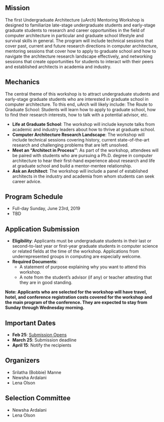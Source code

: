 
## Mission

The first Undergraduate Architecture (uArch) Mentoring Workshop is designed to familiarize late-stage undergraduate students and early-stage graduate students to research and career opportunities in the field of computer architecture in particular and graduate school lifestyle and survival skills in general. The program will include technical sessions that cover past, current and future research directions in computer architecture, mentoring sessions that cover how to apply to graduate school and how to navigate the architecture research landscape effectively, and networking sessions that create opportunities for students to interact with their peers and established architects in academia and industry. 

## Mechanics

The central theme of this workshop is to attract undergraduate students and early-stage graduate students who are interested in graduate school in computer architecture. To this end, uArch will likely include:
The Route to Graduate School: Students will learn how to apply to graduate school, how to find their research interests, how to talk with a potential advisor, etc.
* **Life at Graduate School**: The workshop will include keynote talks from academic and industry leaders about how to thrive at graduate school.
* **Computer Architecture Research Landscape**: The workshop will include technical sessions covering history, current state-of-the-art research and challenging problems that are left unsolved.
* **Meet an “Architect in Process’’**: As part of the workshop, attendees will be paired with students who are pursuing a Ph.D. degree in computer architecture to hear their first-hand experience about research and life at graduate school and build a mentor-mentee relationship.
* **Ask an Architect**: The workshop will include a panel of established architects in the industry and academia from whom students can seek career advice.

## Program Schedule
- Full-day Sunday, June 23rd, 2019
- TBD

## Application Submission
* **Eligibility**: Applicants must be undergraduate students in their last or second-to-last year or first-year graduate students in computer science or related fields at the time of the workshop. Applications from underrepresented groups in computing are especially welcome.
* **Required Documents**: 
  * A statement of purpose explaining why you want to attend this workshop.
  * A note from the student’s advisor (if any) or teacher attesting that they are in good standing.

**Note: Applicants who are selected for the workshop will have travel, hotel, and conference registration costs covered for the workshop and the main program of the conference.  They are expected to stay from Sunday through Wednesday morning.**

## Important Dates
- **Feb 25**: [Submission Opens](https://docs.google.com/forms/d/e/1FAIpQLSc0SHmcOfymzYFPFWTz6gdKVF5khcGGfiX7xO6WIqWsPWInRg/viewform)
- **March 25**: Submission deadline
- **April 15**: Notify the recipients 

## Organizers
- Srilatha (Bobbie) Manne
- Newsha Ardalani
- Lena Olson

## Selection Committee
- Newsha Ardalani
- Lena Olson


